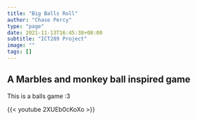 ```yaml
---
title: "Big Balls Roll"
author: "Chase Percy"
type: "page"
date: 2021-11-13T16:45:38+08:00
subtitle: "ICT289 Project"
image: ""
tags: []
---
```


## A Marbles and monkey ball inspired game

This is a balls game :3

{{< youtube 2XUEb0cKoXo >}}

